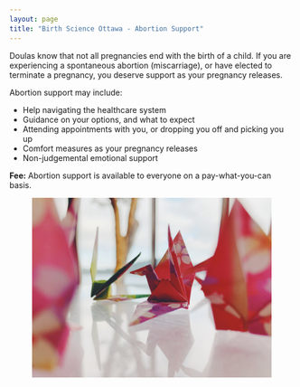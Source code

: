 ```yaml
---
layout: page
title: "Birth Science Ottawa - Abortion Support"
---
```

<p> </p>
<p>Doulas know that not all pregnancies end with the birth of a child. If you are experiencing a spontaneous abortion (miscarriage), or have elected to terminate a pregnancy, you deserve support as your pregnancy releases.</p>

<p>Abortion support may include:</p>

<ul>
  <li>Help navigating the healthcare system</li>
  <li>Guidance on your options, and what to expect</li>
  <li>Attending appointments with you, or dropping you off and picking you up</li>
  <li>Comfort measures as your pregnancy releases</li>
  <li>Non-judgemental emotional support</li>
</ul>

<p><b>Fee:</b> Abortion support is available to everyone on a pay-what-you-can basis.</p>

<figure>
  <img src="assets/images/unsplash-abortion.jpg" />
</figure>
